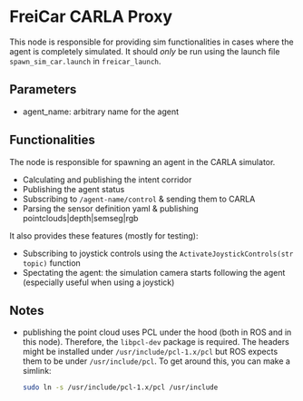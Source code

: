 # FreiCar CARLA Proxy
This node is responsible for providing sim functionalities in cases where the agent is completely simulated. It should *only* be run using the launch file `spawn_sim_car.launch` in `freicar_launch`.

## Parameters
* agent_name: arbitrary name for the agent

## Functionalities
The node is responsible for spawning an agent in the CARLA simulator.
* Calculating and publishing the intent corridor
* Publishing the agent status
* Subscribing to `/agent-name/control` & sending them to CARLA
* Parsing the sensor definition yaml & publishing pointclouds|depth|semseg|rgb

It also provides these features (mostly for testing):
* Subscribing to joystick controls using the `ActivateJoystickControls(str topic)` function
* Spectating the agent: the simulation camera starts following the agent (especially useful when using a joystick)

## Notes
* publishing the point cloud uses PCL under the hood (both in ROS and in this node). Therefore, the `libpcl-dev` package is required. The headers might be installed under `/usr/include/pcl-1.x/pcl` but ROS expects them to be under `/usr/include/pcl`. To get around this, you can make a simlink:
    ```bash
    sudo ln -s /usr/include/pcl-1.x/pcl /usr/include
    ```

